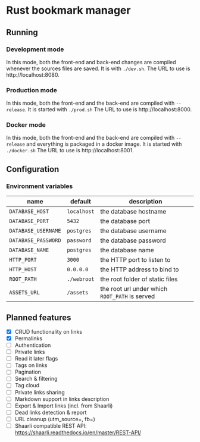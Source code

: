 # Rust bookmark manager

## Running
### Development mode
In this mode, both the front-end and back-end changes are compiled whenever the sources files are saved.
It is with `./dev.sh`. The URL to use is http://localhost:8080.

### Production mode
In this mode, both the front-end and the back-end are compiled with `--release`.
It is started with `./prod.sh` The URL to use is http://localhost:8000.

### Docker mode
In this mode, both the front-end and the back-end are compiled with `--release` and everything is packaged in a docker
image.
It is started with `./docker.sh` The URL to use is http://localhost:8001.

## Configuration
### Environment variables
| name                | default     | description                                     |
|---------------------|-------------|-------------------------------------------------|
| `DATABASE_HOST`     | `localhost` | the database hostname                           |
| `DATABASE_PORT`     | `5432`      | the database port                               |
| `DATABASE_USERNAME` | `postgres`  | the database username                           |
| `DATABASE_PASSWORD` | `password`  | the database password                           |
| `DATABASE_NAME`     | `postgres`  | the database name                               |
| `HTTP_PORT`         | `3000`      | the HTTP port to listen to                      |
| `HTTP_HOST`         | `0.0.0.0`   | the HTTP address to bind to                     |
| `ROOT_PATH`         | `./webroot` | the root folder of static files                 |
| `ASSETS_URL`        | `/assets`   | the root url under which `ROOT_PATH` is served | 

## Planned features
* [x] CRUD functionality on links
* [x] Permalinks
* [ ] Authentication
* [ ] Private links
* [ ] Read it later flags
* [ ] Tags on links
* [ ] Pagination
* [ ] Search & filtering
* [ ] Tag cloud
* [ ] Private links sharing
* [ ] Markdown support in links description
* [ ] Export & Import links (incl. from Shaarli)
* [ ] Dead links detection & report
* [ ] URL cleanup (utm_source=, fb=)
* [ ] Shaarli compatible REST API: https://shaarli.readthedocs.io/en/master/REST-API/
